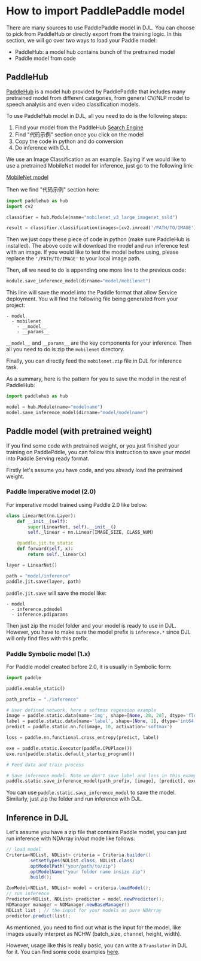 # How to import PaddlePaddle model

There are many sources to use PaddlePaddle model in DJL. You can choose to pick from PaddleHub or directly export from the training logic.
In this section, we will go over two ways to load your Paddle model:

- PaddleHub: a model hub contains bunch of the pretrained model
- Paddle model from code

## PaddleHub

[PaddleHub](https://github.com/PaddlePaddle/PaddleHub) is a model hub provided by PaddlePaddle that includes many pretrained model
from different categories, from general CV/NLP model to speech analysis and even video classification models.

To use PaddleHub model in DJL, all you need to do is the following steps:

1. Find your model from the PaddleHub [Search Engine](https://www.paddlepaddle.org.cn/hublist?filter=hot&value=1)
2. Find "代码示例" section once you click on the model
3. Copy the code in python and do conversion
4. Do inference with DJL

We use an Image Classification as an example. Saying if we would like to use a pretrained MobileNet model for inference,
just go to the following link:

[MobileNet model](https://www.paddlepaddle.org.cn/hubdetail?name=mobilenet_v3_large_imagenet_ssld&en_category=ImageClassification)

Then we find "代码示例" section here:

```python
import paddlehub as hub
import cv2

classifier = hub.Module(name="mobilenet_v3_large_imagenet_ssld")

result = classifier.classification(images=[cv2.imread('/PATH/TO/IMAGE')])
```

Then we just copy these piece of code in python (make sure PaddleHub is installed).
The above code will download the model and run inference test with an image. If you would like to test the model before using,
please replace the `'/PATH/TO/IMAGE'` to your local image path.

Then, all we need to do is appending one more line to the previous code:

```python
module.save_inference_model(dirname="model/mobilenet")
```

This line will save the model into the Paddle format that allow Service deployment. You will find the following file being generated from your project:

```
- model
  - mobilenet
    - __model__
    - __params__
```

`__model__` and `__params__` are the key components for your inference. Then all you need to do is zip the `mobilenet` directory.

Finally, you can directly feed the `mobilenet.zip` file in DJL for inference task. 

As a summary, here is the pattern for you to save the model in the rest of PaddleHub:

```python
import paddlehub as hub

model = hub.Module(name="modelname")
model.save_inference_model(dirname="model/modelname")
```

## Paddle model (with pretrained weight)

If you find some code with pretrained weight, or you just finished your training on PaddlePddle,
you can follow this instruction to save your model into Paddle Serving ready format.

Firstly let's assume you have code, and you already load the pretrained weight.

### Paddle Imperative model (2.0)

For imperative model trained using Paddle 2.0 like below:

```python
class LinearNet(nn.Layer):
    def __init__(self):
        super(LinearNet, self).__init__()
        self._linear = nn.Linear(IMAGE_SIZE, CLASS_NUM)

    @paddle.jit.to_static
    def forward(self, x):
        return self._linear(x)

layer = LinearNet()

path = "model/inference"
paddle.jit.save(layer, path)
```

`paddle.jit.save` will save the model like:

```
- model
  - inference.pdmodel
  - inference.pdiparams
```
Then just zip the model folder and your model is ready to use in DJL. However, you have to make sure the model prefix
is `inference.*` since DJL will only find files with this prefix.

### Paddle Symbolic model (1.x)

For Paddle model created before 2.0, it is usually in Symbolic form:

```python
import paddle

paddle.enable_static()

path_prefix = "./inference"

# User defined network, here a softmax regession example
image = paddle.static.data(name='img', shape=[None, 28, 28], dtype='float32')
label = paddle.static.data(name='label', shape=[None, 1], dtype='int64')
predict = paddle.static.nn.fc(image, 10, activation='softmax')

loss = paddle.nn.functional.cross_entropy(predict, label)

exe = paddle.static.Executor(paddle.CPUPlace())
exe.run(paddle.static.default_startup_program())

# Feed data and train process

# Save inference model. Note we don't save label and loss in this example
paddle.static.save_inference_model(path_prefix, [image], [predict], exe)
```

You can use `paddle.static.save_inference_model` to save the model.
Similarly, just zip the folder and run inference with DJL.



## Inference in DJL

Let's assume you have a zip file that contains Paddle model, you can just run inference with NDArray in/out mode like follows:

```java
// load model
Criteria<NDList, NDList> criteria = Criteria.builder()
        .setsetTypes(NDList.class, NDList.class)
        .optModelPath("your/path/to/zip")
        .optModelName("your folder name insize zip")
        .build();

ZooModel<NDList, NDList> model = criteria.loadModel();
// run inference
Predictor<NDList, NDList> predictor = model.newPredictor();
NDManager manager = NDManager.newBaseManager()
NDList list ; // the input for your models as pure NDArray
predictor.predict(list);
```

As mentioned, you need to find out what is the input for the model, like images usually interpret as NCHW (batch_size, channel, height, width).

However, usage like this is really basic, you can write a `Translator` in DJL for it. You can find some code examples [here](http://docs.djl.ai/docs/demos/jupyter/paddlepaddle/face_mask_detection_paddlepaddle.html).

